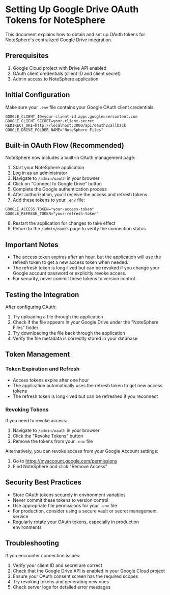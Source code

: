 # Setting Up Google Drive OAuth Tokens for NoteSphere

This document explains how to obtain and set up OAuth tokens for NoteSphere's centralized Google Drive integration.

## Prerequisites

1. Google Cloud project with Drive API enabled
2. OAuth client credentials (client ID and client secret)
3. Admin access to NoteSphere application

## Initial Configuration

Make sure your `.env` file contains your Google OAuth client credentials:

```
GOOGLE_CLIENT_ID=your-client-id.apps.googleusercontent.com
GOOGLE_CLIENT_SECRET=your-client-secret
REDIRECT_URI=http://localhost:3000/api/oauth2callback
GOOGLE_DRIVE_FOLDER_NAME="NoteSphere Files"
```

## Built-in OAuth Flow (Recommended)

NoteSphere now includes a built-in OAuth management page:

1. Start your NoteSphere application
2. Log in as an administrator
3. Navigate to `/admin/oauth` in your browser
4. Click on "Connect to Google Drive" button
5. Complete the Google authentication process
6. After authorization, you'll receive the access and refresh tokens
7. Add these tokens to your `.env` file:

```
GOOGLE_ACCESS_TOKEN="your-access-token"
GOOGLE_REFRESH_TOKEN="your-refresh-token"
```

8. Restart the application for changes to take effect
9. Return to the `/admin/oauth` page to verify the connection status

## Important Notes

- The access token expires after an hour, but the application will use the refresh token to get a new access token when needed.
- The refresh token is long-lived but can be revoked if you change your Google account password or explicitly revoke access.
- For security, never commit these tokens to version control.

## Testing the Integration

After configuring OAuth:

1. Try uploading a file through the application
2. Check if the file appears in your Google Drive under the "NoteSphere Files" folder
3. Try downloading the file back through the application
4. Verify the file metadata is correctly stored in your database

## Token Management

### Token Expiration and Refresh

- Access tokens expire after one hour
- The application automatically uses the refresh token to get new access tokens
- The refresh token is long-lived but can be refreshed if you reconnect

### Revoking Tokens

If you need to revoke access:

1. Navigate to `/admin/oauth` in your browser
2. Click the "Revoke Tokens" button
3. Remove the tokens from your `.env` file

Alternatively, you can revoke access from your Google Account settings:
1. Go to https://myaccount.google.com/permissions
2. Find NoteSphere and click "Remove Access"

## Security Best Practices

- Store OAuth tokens securely in environment variables
- Never commit these tokens to version control
- Use appropriate file permissions for your `.env` file
- For production, consider using a secure vault or secret management service
- Regularly rotate your OAuth tokens, especially in production environments

## Troubleshooting

If you encounter connection issues:

1. Verify your client ID and secret are correct
2. Check that the Google Drive API is enabled in your Google Cloud project
3. Ensure your OAuth consent screen has the required scopes
4. Try revoking tokens and generating new ones
5. Check server logs for detailed error messages

